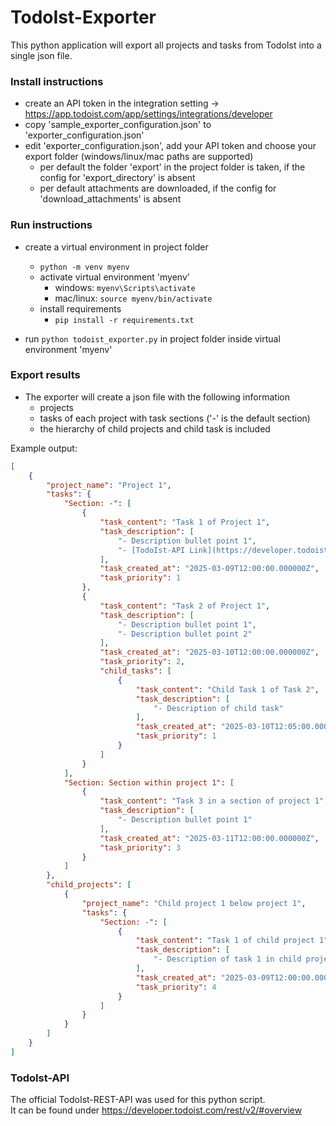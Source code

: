 # TodoIst-Exporter

This python application will export all projects and tasks from TodoIst into a single json file.

### Install instructions
- create an API token in the integration setting -> https://app.todoist.com/app/settings/integrations/developer
- copy 'sample_exporter_configuration.json' to 'exporter_configuration.json'
- edit 'exporter_configuration.json', add your API token and choose your export folder (windows/linux/mac paths are supported)
    - per default the folder 'export' in the project folder is taken, if the config for 'export_directory' is absent
    - per default attachments are downloaded, if the config for 'download_attachments' is absent

### Run instructions
- create a virtual environment in project folder
    - ```python -m venv myenv```
    - activate virtual environment 'myenv'
        - windows: ```myenv\Scripts\activate```
        - mac/linux: ```source myenv/bin/activate```
    - install requirements
        - ```pip install -r requirements.txt```

- run ```python todoist_exporter.py``` in project folder inside virtual environment 'myenv'

### Export results
- The exporter will create a json file with the following information
    - projects
    - tasks of each project with task sections ('-' is the default section)
    - the hierarchy of child projects and child task is included

Example output:
``` json
[
    {
        "project_name": "Project 1",
        "tasks": {
            "Section: -": [
                {
                    "task_content": "Task 1 of Project 1",
                    "task_description": [
                        "- Description bullet point 1",
                        "- [TodoIst-API Link](https://developer.todoist.com/rest/v2/#overview)"
                    ],
                    "task_created_at": "2025-03-09T12:00:00.000000Z",
                    "task_priority": 1
                },             
                {
                    "task_content": "Task 2 of Project 1",
                    "task_description": [
                        "- Description bullet point 1",
                        "- Description bullet point 2"
                    ],
                    "task_created_at": "2025-03-10T12:00:00.000000Z",
                    "task_priority": 2,
                    "child_tasks": [
                        {
                            "task_content": "Child Task 1 of Task 2",
                            "task_description": [
                                "- Description of child task"
                            ],
                            "task_created_at": "2025-03-10T12:05:00.000000Z",
                            "task_priority": 1
                        }       
                    ]
                }
            ],
            "Section: Section within project 1": [
                {
                    "task_content": "Task 3 in a section of project 1",
                    "task_description": [
                        "- Description bullet point 1"
                    ],
                    "task_created_at": "2025-03-11T12:00:00.000000Z",
                    "task_priority": 3
                }
            ]
        },
        "child_projects": [
            {
                "project_name": "Child project 1 below project 1",
                "tasks": {
                    "Section: -": [
                        {
                            "task_content": "Task 1 of child project 1",
                            "task_description": [
                                "- Description of task 1 in child project 1"
                            ],
                            "task_created_at": "2025-03-09T12:00:00.000000Z",
                            "task_priority": 4
                        }
                    ]
                }
            }
        ]
    }
]
```

### TodoIst-API
The official TodoIst-REST-API was used for this python script.</br>
It can be found under https://developer.todoist.com/rest/v2/#overview